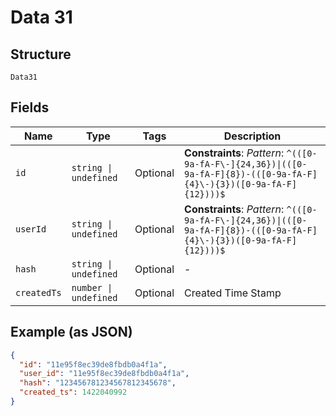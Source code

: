
# Data 31

## Structure

`Data31`

## Fields

| Name | Type | Tags | Description |
|  --- | --- | --- | --- |
| `id` | `string \| undefined` | Optional | **Constraints**: *Pattern*: `^(([0-9a-fA-F\-]{24,36})\|(([0-9a-fA-F]{8})-(([0-9a-fA-F]{4}\-){3})([0-9a-fA-F]{12})))$` |
| `userId` | `string \| undefined` | Optional | **Constraints**: *Pattern*: `^(([0-9a-fA-F\-]{24,36})\|(([0-9a-fA-F]{8})-(([0-9a-fA-F]{4}\-){3})([0-9a-fA-F]{12})))$` |
| `hash` | `string \| undefined` | Optional | - |
| `createdTs` | `number \| undefined` | Optional | Created Time Stamp |

## Example (as JSON)

```json
{
  "id": "11e95f8ec39de8fbdb0a4f1a",
  "user_id": "11e95f8ec39de8fbdb0a4f1a",
  "hash": "123456781234567812345678",
  "created_ts": 1422040992
}
```

